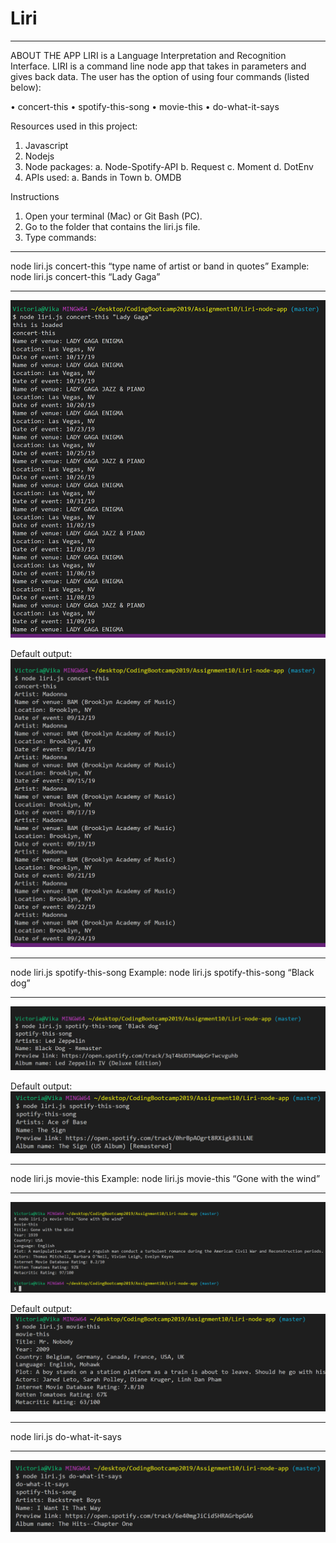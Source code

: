 # Liri
________________________________________
ABOUT THE APP
LIRI is a Language Interpretation and Recognition Interface. LIRI is a command line node app that takes in parameters and gives back data. The user has the option of using four commands (listed below):

•	concert-this
•	spotify-this-song
•	movie-this
•	do-what-it-says

Resources used in this project:
1.	Javascript
2.	Nodejs
3.	Node packages:
a.	Node-Spotify-API
b.	Request
c.	Moment
d.	DotEnv
4.	APIs used:
a.	Bands in Town
b.	OMDB

Instructions
1.	Open your terminal (Mac) or Git Bash (PC).
2.	Go to the folder that contains the liri.js file.
3.	Type commands:
__________________________________________________________________________________________
  node liri.js concert-this “type name of artist or band in quotes”
  Example: node liri.js concert-this “Lady Gaga”
_________________________________________________________________________________

![image](/pictures/concert-this-example.png)

Default output:
![image](/pictures/concert-this-default.png)
 
_____________________________________________________________________________________

  node liri.js spotify-this-song <type name of song in quotes>
  Example: node liri.js spotify-this-song “Black dog”
_____________________________________________________________________________________
![image](/pictures/spotify-song-example.png)

 
Default output:
![image](/pictures/spotify-song-default.png)
 _____________________________________________________________________________________	

  node liri.js movie-this <type name of movie in quotes>
  Example: node liri.js movie-this “Gone with the wind”
_____________________________________________________________________________________
![image](/pictures/movie-this-example.png)
 
Default output:
![image](/pictures/movie-this-default.png)
 
_____________________________________________________________________________________

  node liri.js do-what-it-says
_____________________________________________________________________________________
 ![image](/pictures/what-says-example.png)
